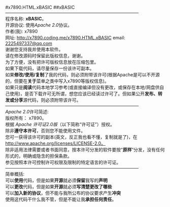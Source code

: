 #x7890.HTML.xBASIC
##xBASIC
——————————————————————————————  
程序名称: **xBASIC**。  
开源协议: 使用*Apache 2.0*协议。  
作者(我):   x7890  
网址:   http://x7890.coding.me/x7890.HTML.xBASIC
email:   2225497337@qq.com  
谢谢您支持我并使用本软件。  
请在修改源码时保留此版权信息，谢谢。  
为了方便，没有把许可版权信息放在压缩包里。  
如果下载代码，请尽量保存一份该许可副本。  
如果**修改/使用/复制**了我的代码，则必须附带该许可(根据Apache是可以不开源的，但要在**关于**菜单之类中写入x7890等版权信息)。  
如果只是**阅读**代码本地学习参考(或直接编译但没有更改，或保存在本地/网盘供自己使用)，是否下载许可无所谓，想您应该已经读过许可了。但如果公开**发布、转发或分享**源代码，则必须附带该许可。  
——————————————————————————————   
*Apache 2.0*许可简述:  
版权所有： x7890。  
根据 *Apache 许可证2.0版*（以下简称“许可证”）授权。  
除非**遵守本许可**，否则您不能使用文件。  
您可一获得该许可的副本(英文，反正我也看不懂，复制就是了)，在 http://www.apache.org/licenses/LICENSE-2.0。  
除非适用法律需要或者书面同意，按本许可分发的软件要按“**原样**”分发，没有任何形式的，明确或隐含的担保条款。   
参见按照本许可控制许可权限及限制的特定语言的许可证。  
——————————————————————————————   
简单概括:  
  可以**使用**代码，但是如果**开源**就必须**保留**我写的**声明**    
  可以**更改**代码，但是如果**开源**就必须**写清楚更改了哪些**   
  可以**加入新的协议**，但不能与我所公布的协议要求产生**冲突**  
  使用这代码干什么我不管，但是不能让我**承担任何责任**。  

